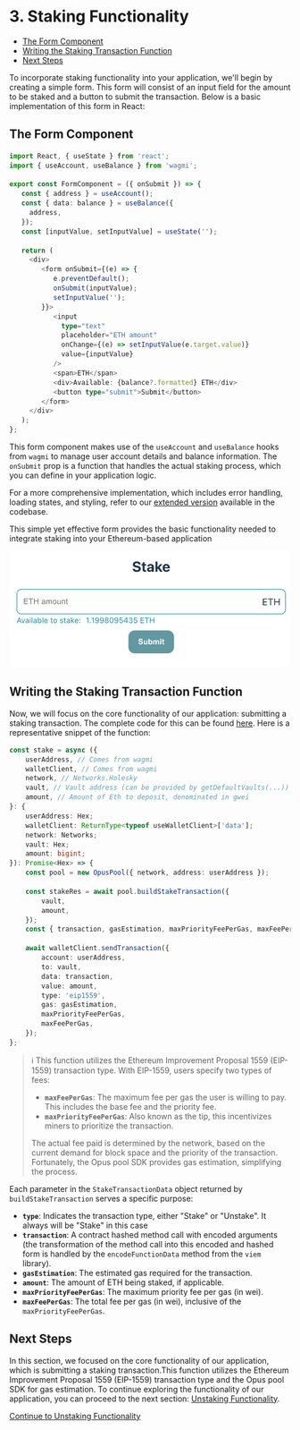 # 3. Staking Functionality

-   [The Form Component](#the-form-component)
-   [Writing the Staking Transaction Function](#writing-the-staking-transaction-function)
-   [Next Steps](#next-steps)

To incorporate staking functionality into your application, we'll begin by creating a simple form. This form will consist of an input field for the amount to be staked and a button to submit the transaction. Below is a basic implementation of this form in React:

## The Form Component

```typescript
import React, { useState } from 'react';
import { useAccount, useBalance } from 'wagmi';

export const FormComponent = ({ onSubmit }) => {
   const { address } = useAccount();
   const { data: balance } = useBalance({
     address,
   });
   const [inputValue, setInputValue] = useState('');

   return (
     <div>
        <form onSubmit={(e) => {
           e.preventDefault();
           onSubmit(inputValue);
           setInputValue('');
        }}>
           <input
             type="text"
             placeholder="ETH amount"
             onChange={(e) => setInputValue(e.target.value)}
             value={inputValue}
           />
           <span>ETH</span>
           <div>Available: {balance?.formatted} ETH</div>
           <button type="submit">Submit</button>
        </form>
     </div>
   );
};
```

This form component makes use of the `useAccount` and `useBalance` hooks from `wagmi` to manage user account details and balance information. The `onSubmit` prop is a function that handles the actual staking process, which you can define in your application logic.

For a more comprehensive implementation, which includes error handling, loading states, and styling, refer to our [extended version][stake-ui] available in the codebase.

This simple yet effective form provides the basic functionality needed to integrate staking into your Ethereum-based application

![Stake form](../media/stake.png)

## Writing the Staking Transaction Function

Now, we will focus on the core functionality of our application: submitting a staking transaction. The complete code for this can be found [here][stake-usage]. Here is a representative snippet of the function:

```typescript
const stake = async ({
    userAddress, // Comes from wagmi
    walletClient, // Comes from wagmi
    network, // Networks.Holesky
    vault, // Vault address (can be provided by getDefaultVaults(...))
    amount, // Amount of Eth to deposit, denominated in gwei
}: {
    userAddress: Hex;
    walletClient: ReturnType<typeof useWalletClient>['data'];
    network: Networks;
    vault: Hex;
    amount: bigint;
}): Promise<Hex> => {
    const pool = new OpusPool({ network, address: userAddress });

    const stakeRes = await pool.buildStakeTransaction({
        vault,
        amount,
    });
    const { transaction, gasEstimation, maxPriorityFeePerGas, maxFeePerGas } = stakeRes;

    await walletClient.sendTransaction({
        account: userAddress,
        to: vault,
        data: transaction,
        value: amount,
        type: 'eip1559',
        gas: gasEstimation,
        maxPriorityFeePerGas,
        maxFeePerGas,
    });
};
```

> ℹ️ This function utilizes the Ethereum Improvement Proposal 1559 (EIP-1559) transaction type. With EIP-1559, users specify two types of fees:
>
> -   **`maxFeePerGas`**: The maximum fee per gas the user is willing to pay. This includes the base fee and the priority fee.
> -   **`maxPriorityFeePerGas`**: Also known as the tip, this incentivizes miners to prioritize the transaction.
>
> The actual fee paid is determined by the network, based on the current demand for block space and the priority of the transaction. Fortunately, the Opus pool SDK provides gas estimation, simplifying the process.

Each parameter in the `StakeTransactionData` object returned by `buildStakeTransaction` serves a specific purpose:

-   **`type`**: Indicates the transaction type, either "Stake" or "Unstake".
    It always will be "Stake" in this case
-   **`transaction`**: A contract hashed method call with encoded arguments (the transformation of the method call into this encoded and hashed form is handled by the `encodeFunctionData` method from the `viem` library).
-   **`gasEstimation`**: The estimated gas required for the transaction.
-   **`amount`**: The amount of ETH being staked, if applicable.
-   **`maxPriorityFeePerGas`**: The maximum priority fee per gas (in wei).
-   **`maxFeePerGas`**: The total fee per gas (in wei), inclusive of the `maxPriorityFeePerGas`.

## Next Steps

In this section, we focused on the core functionality of our application, which is submitting a staking transaction.This function utilizes the Ethereum Improvement Proposal 1559 (EIP-1559) transaction type and the Opus pool SDK for gas estimation. To continue exploring the functionality of our application, you can proceed to the next section: [Unstaking Functionality][unstake].

[Continue to Unstaking Functionality][unstake]

[stake-ui]: https://github.com/ChorusOne/opus-pool-demo/blob/master/src/components/FormComponent.tsx#L8
[stake-usage]: https://github.com/ChorusOne/opus-pool-demo/blob/master/src/hooks/useStakeMutation.ts#L40
[unstake]: ./4-unstake.md
